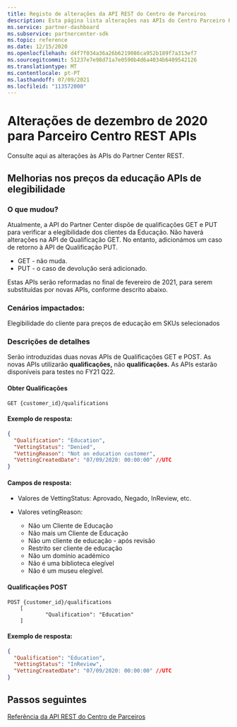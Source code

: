 ```yaml
---
title: Registo de alterações da API REST do Centro de Parceiros
description: Esta página lista alterações nas APIs do Centro Parceiro REST
ms.service: partner-dashboard
ms.subservice: partnercenter-sdk
ms.topic: reference
ms.date: 12/15/2020
ms.openlocfilehash: d4f7f034a36a26b6219086ca952b189f7a313ef7
ms.sourcegitcommit: 51237e7e98d71a7e0590b4d6a4034b6409542126
ms.translationtype: MT
ms.contentlocale: pt-PT
ms.lasthandoff: 07/09/2021
ms.locfileid: "113572000"
---
```

# <a name="december-2020-changes-to-partner-center-rest-apis"></a>Alterações de dezembro de 2020 para Parceiro Centro REST APIs

Consulte aqui as alterações às APIs do Partner Center REST.

## <a name="enhancements-to-education-pricing-eligibility-apis"></a>Melhorias nos preços da educação APIs de elegibilidade



### <a name="what-has-changed"></a>O que mudou?

Atualmente, a API do Partner Center dispõe de qualificações GET e PUT para verificar a elegibilidade dos clientes da Educação. Não haverá alterações na API de Qualificação GET. No entanto, adicionámos um caso de retorno à API de Qualificação PUT.

- GET - não muda.
- PUT - o caso de devolução será adicionado.

Estas APIs serão reformadas no final de fevereiro de 2021, para serem substituídas por novas APIs, conforme descrito abaixo.

### <a name="scenarios-impacted"></a>Cenários impactados:

Elegibilidade do cliente para preços de educação em SKUs selecionados

### <a name="detail-descriptions"></a>Descrições de detalhes

Serão introduzidas duas novas APIs de Qualificações GET e POST. As novas APIs utilizarão **qualificações,** não **qualificações.** As APIs estarão disponíveis para testes no FY21 Q22.

#### <a name="get-qualifications"></a>Obter Qualificações

```http
GET {customer_id}/qualifications
```

#### <a name="response-example"></a>Exemplo de resposta:

```json
{
  "Qualification": "Education",
  "VettingStatus": "Denied",
  "VettingReason": "Not an education customer",
  "VettingCreatedDate": "07/09/2020: 00:00:00" //UTC
}
```

#### <a name="response-fields"></a>Campos de resposta: 

- Valores de VettingStatus: Aprovado, Negado, InReview, etc.

- Valores vetingReason:
   - Não um Cliente de Educação
   - Não mais um Cliente de Educação
   - Não um cliente de educação - após revisão
   - Restrito ser cliente de educação
   - Não um domínio académico
   - Não é uma biblioteca elegível
   - Não é um museu elegível.
 
#### <a name="post-qualifications"></a>Qualificações POST

```http
POST {customer_id}/qualifications
    [
            "Qualification": "Education"
    ]
```

#### <a name="response-example"></a>Exemplo de resposta:

```JSON
{
  "Qualification": "Education",
  "VettingStatus": "InReview",
  "VettingCreatedDate": "07/09/2020: 00:00:00" //UTC
}
```

## <a name="next-steps"></a>Passos seguintes

[Referência da API REST do Centro de Parceiros](partner-center-rest-api-reference.md)
